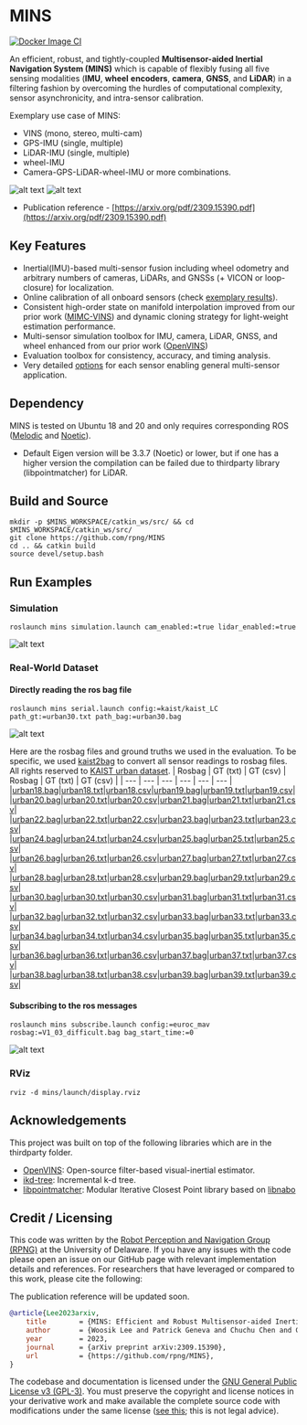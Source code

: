# MINS
[![Docker Image CI](https://github.com/rpng/MINS/actions/workflows/docker-image.yml/badge.svg)](https://github.com/rpng/MINS/actions/workflows/docker-image.yml)

An efficient, robust, and tightly-coupled **Multisensor-aided Inertial Navigation System (MINS)** which is capable of 
flexibly fusing all five sensing modalities (**IMU**, **wheel** **encoders**, **camera**, **GNSS**, and **LiDAR**) in a filtering 
fashion by overcoming the hurdles of computational complexity, sensor asynchronicity, and intra-sensor calibration. 

Exemplary use case of MINS: 
* VINS (mono, stereo, multi-cam)
* GPS-IMU (single, multiple)
* LiDAR-IMU (single, multiple)
* wheel-IMU
* Camera-GPS-LiDAR-wheel-IMU or more combinations.

![alt text](thirdparty/frames.png)
![alt text](thirdparty/kaist38.gif)

* Publication reference - [https://arxiv.org/pdf/2309.15390.pdf](https://arxiv.org/pdf/2309.15390.pdf)
  
## Key Features
* Inertial(IMU)-based multi-sensor fusion including wheel odometry and arbitrary numbers of cameras, LiDARs, and GNSSs (+ VICON or loop-closure) for localization.
* Online calibration of all onboard sensors (check [exemplary results](https://github.com/rpng/mins/blob/master/mins_eval/ReadMe.md#run-example)).
* Consistent high-order state on manifold interpolation improved from our prior work ([MIMC-VINS](https://ieeexplore.ieee.org/abstract/document/9363450)) and dynamic cloning strategy for light-weight estimation performance.
* Multi-sensor simulation toolbox for IMU, camera, LiDAR, GNSS, and wheel enhanced from our prior work ([OpenVINS](https://github.com/rpng/open_vins))
* Evaluation toolbox for consistency, accuracy, and timing analysis.
* Very detailed [options](https://github.com/rpng/mins/tree/master/mins/src/options) for each sensor enabling general multi-sensor application.

## Dependency
MINS is tested on Ubuntu 18 and 20 and only requires corresponding ROS ([Melodic](https://wiki.ros.org/melodic) and [Noetic](https://wiki.ros.org/noetic)).
* Default Eigen version will be 3.3.7 (Noetic) or lower, but if one has a higher version the compilation can be failed due to thirdparty library (libpointmatcher) for LiDAR.

## Build and Source
```
mkdir -p $MINS_WORKSPACE/catkin_ws/src/ && cd $MINS_WORKSPACE/catkin_ws/src/
git clone https://github.com/rpng/MINS
cd .. && catkin build
source devel/setup.bash
```

## Run Examples
### Simulation 
```roslaunch mins simulation.launch cam_enabled:=true lidar_enabled:=true```

![alt text](thirdparty/simulation.png)

### Real-World Dataset
#### Directly reading the ros bag file
```roslaunch mins serial.launch config:=kaist/kaist_LC path_gt:=urban30.txt path_bag:=urban30.bag```

![alt text](thirdparty/real_bag.png)

Here are the rosbag files and ground truths we used in the evaluation. To be specific, we used [kaist2bag](https://github.com/tsyxyz/kaist2bag) to convert all sensor readings to rosbag files. All rights reserved to [KAIST urban dataset](https://sites.google.com/view/complex-urban-dataset).
| Rosbag  | GT (txt) | GT (csv) | Rosbag  | GT (txt) | GT (csv) | 
| --- | --- | --- | --- | --- | --- | 
|[urban18.bag](https://drive.google.com/open?id=1HNudS-CVrW8kT1_DB_yyMrnSZVbKGadj&usp=drive_copy)|[urban18.txt](https://drive.google.com/open?id=19mVcgiPKjWLAOqmJBvvVpOT7AEWUBQkv&usp=drive_copy)|[urban18.csv](https://drive.google.com/open?id=1hAq3q20pbAz9xLGD4w2mKWN8drktK-Mg&usp=drive_copy)|[urban19.bag](https://drive.google.com/open?id=19gCsvLBzXHXtPfewUMWJhTtrHhXqG1og&usp=drive_copy)|[urban19.txt](https://drive.google.com/open?id=1haYoCIT442tbpzkQRhQhiN8BlTZTDUEm&usp=drive_copy)|[urban19.csv](https://drive.google.com/open?id=1ASRWW858p-GpFfiZITS1tjXyY7feOm91&usp=drive_copy)|
|[urban20.bag](https://drive.google.com/open?id=1c2ZbE2dCVWjqvnpE2FDyaEg-9eq3aSzR&usp=drive_copy)|[urban20.txt](https://drive.google.com/open?id=1vbX76X8cmlr-bETpC4j35LwFOYrm7K2V&usp=drive_copy)|[urban20.csv](https://drive.google.com/open?id=1zatY4blLVFPWgtjY-M831DaQ95Kq5_ZB&usp=drive_copy)|[urban21.bag](https://drive.google.com/open?id=17pKSBWBnWZCPuqCw1liWcN63yMOsjegy&usp=drive_copy)|[urban21.txt](https://drive.google.com/open?id=1vh8vEhgk54hgBKCdEbabS2S4CsaM_5Gb&usp=drive_copy)|[urban21.csv](https://drive.google.com/open?id=1A1KsegtdkFJ9GPWM5B3_irLTZXUDfH4X&usp=drive_copy)|
|[urban22.bag](https://drive.google.com/open?id=19p_NsZKmLMzhP4ZnYZ8bKeMSsde2kKPl&usp=drive_copy)|[urban22.txt](https://drive.google.com/open?id=1KHKwqv_9WjKWprqVX6GS7IdSz2WjTQvM&usp=drive_copy)|[urban22.csv](https://drive.google.com/open?id=1tCNznrB2WuonmYOcAPJ0hLgX4T2tou-6&usp=drive_copy)|[urban23.bag](https://drive.google.com/open?id=13cnNKxU_-Q95ph9y8l2ZmydWDYdX1M8K&usp=drive_copy)|[urban23.txt](https://drive.google.com/open?id=1Ht-tohq4Bcw83HOuivECa2hSNL8yZsUt&usp=drive_copy)|[urban23.csv](https://drive.google.com/open?id=1u4zknw9v4MGaoREXDlLs0M_q47DNMt3H&usp=drive_copy)|
|[urban24.bag](https://drive.google.com/open?id=17owKYyDWC67RtiPHkMIH4aRUMIX5wwPp&usp=drive_copy)|[urban24.txt](https://drive.google.com/open?id=1murp0mnpGMudcTCg7ANSkC0dedwXNyyc&usp=drive_copy)|[urban24.csv](https://drive.google.com/open?id=1OR6sFViwGKEifNj11apmqYhLogtZEMUd&usp=drive_copy)|[urban25.bag](https://drive.google.com/open?id=1VISLND6208plOh4SbQRyqaEbqB_IdUl8&usp=drive_copy)|[urban25.txt](https://drive.google.com/open?id=1ce4rYqQooEojFWQcEU82y0Xf5JLNZpst&usp=drive_copy)|[urban25.csv](https://drive.google.com/open?id=18zT43ZsK3r6CFUFz-2vN7DazXCNV7eTr&usp=drive_copy)|
|[urban26.bag](https://drive.google.com/open?id=1TXMQc9R5qXc07AAadXN4Vo4ig8fWaoX7&usp=drive_copy)|[urban26.txt](https://drive.google.com/open?id=1WtuneVN-P8Dvcnp3EosothnLw1rn9Xon&usp=drive_copy)|[urban26.csv](https://drive.google.com/open?id=17ueerXJEIO6RxPXRC9WnxsZs3ZSQVhOM&usp=drive_copy)|[urban27.bag](https://drive.google.com/open?id=1bhYZSMxPhlSStJgf8vwN0Wkkv-mFBqmp&usp=drive_copy)|[urban27.txt](https://drive.google.com/open?id=1qpuH3BUp24hlYygJ1ENq9kASRmLwGf2-&usp=drive_copy)|[urban27.csv](https://drive.google.com/open?id=1-oBkkxnE1zeMq5xU9s9AdIJH2SsZOH4z&usp=drive_copy)|
|[urban28.bag](https://drive.google.com/open?id=1jLPQVWvW8IU2VDyAphRPkEntf-7VEuqy&usp=drive_copy)|[urban28.txt](https://drive.google.com/open?id=1GrDSlJekqN7dbVeO3SlZda7iOYspm39v&usp=drive_copy)|[urban28.csv](https://drive.google.com/open?id=1z3LFyRuAIi_J8nwC06-0nxd8X8lMCGZn&usp=drive_copy)|[urban29.bag](https://drive.google.com/open?id=1wXhaMnl7O5YVt2ZAeYt2mvE6EUZbsV9t&usp=drive_copy)|[urban29.txt](https://drive.google.com/open?id=10lLf5JqzK9qDNdQRrt6UL8Nwz3tPc4fb&usp=drive_copy)|[urban29.csv](https://drive.google.com/open?id=1W0Ql2a2jQowuSKRLpj21UlkZ1Mkv4wiV&usp=drive_copy)|
|[urban30.bag](https://drive.google.com/open?id=1RKeFV3NqDunqyra2tvFLwuUncxTeuKtJ&usp=drive_copy)|[urban30.txt](https://drive.google.com/open?id=1e4GRzcHmnhvk6F6m2zSzN6AXIzO5PtOs&usp=drive_copy)|[urban30.csv](https://drive.google.com/open?id=1A-jfRD8ITVJwrBjwY0ZoSB1lykJ0aQHd&usp=drive_copy)|[urban31.bag](https://drive.google.com/open?id=1k_5c_tgMTIoPatSaev68qgi_1ets-9Ne&usp=drive_copy)|[urban31.txt](https://drive.google.com/open?id=1ei1zR9v0DJqWTR9lggA1eUuOScpRsqo-&usp=drive_copy)|[urban31.csv](https://drive.google.com/open?id=1ShJpnJedT2CUUH2WO0YWy0idcvWpzQ-K&usp=drive_copy)|
|[urban32.bag](https://drive.google.com/open?id=1SFTxgVUzK4eph_VeQsx7Tiux-vpmB_7P&usp=drive_copy)|[urban32.txt](https://drive.google.com/open?id=1oRi18bhWwqZWf15vSstjdQxmsboqQ8sy&usp=drive_copy)|[urban32.csv](https://drive.google.com/open?id=1oqut7k-rxQ3GK-4iWAOUeFVAg4o6s4Tm&usp=drive_copy)|[urban33.bag](https://drive.google.com/open?id=1a8FS2eA5rc2gv_Ozh5R4IJXoS4UsJw8Y&usp=drive_copy)|[urban33.txt](https://drive.google.com/open?id=1BEubUr8ZiPv7x9QEFbMxFzLR44hpnF5p&usp=drive_copy)|[urban33.csv](https://drive.google.com/open?id=1MvUTRsbP1MfmufJN7m9G2GnhpcAWChNY&usp=drive_copy)|
|[urban34.bag](https://drive.google.com/open?id=1vYYQ9Kksv8vC07Vhd1vqhjG004NWz22a&usp=drive_copy)|[urban34.txt](https://drive.google.com/open?id=15JZrUYAKu3T8c-IITy-vgOYApWlmnFvm&usp=drive_copy)|[urban34.csv](https://drive.google.com/open?id=1XdODat7Lve9MckvWCuxwTkNDCcg99QWD&usp=drive_copy)|[urban35.bag](https://drive.google.com/open?id=1M7qZjOhp2HYIaNCTNVA4-cmJ7DoBB6H-&usp=drive_copy)|[urban35.txt](https://drive.google.com/open?id=1bNkKppTUIUXcV3JADG6otfC-E03MxEH7&usp=drive_copy)|[urban35.csv](https://drive.google.com/open?id=1ZuupbOuOhR8fQXeqIENRR0CUBGwapdpk&usp=drive_copy)|
|[urban36.bag](https://drive.google.com/open?id=1ksYdYpuFuYLpQt-13YhW3OWEroAsXSgd&usp=drive_copy)|[urban36.txt](https://drive.google.com/open?id=1O0Q4HbNAAkNk2TPi18BQmyHKeIEjaPCA&usp=drive_copy)|[urban36.csv](https://drive.google.com/open?id=1EZDNj4lK5JKBMLtVmwJG533LIVc6SU6Z&usp=drive_copy)|[urban37.bag](https://drive.google.com/open?id=1FjYRs0XDtbY4oVkIYnr8u7P-kE8X8Vs4&usp=drive_copy)|[urban37.txt](https://drive.google.com/open?id=113hoQYBKv_nxgZP8nGKjOVPoqHI21kdB&usp=drive_copy)|[urban37.csv](https://drive.google.com/open?id=1Zw_gsH-JRVPTZp4ynQ-SrvyULssksqxp&usp=drive_copy)|
|[urban38.bag](https://drive.google.com/open?id=1g2QmL1mcGuiJ8M2Dd9d9ha7C3WQGHNmx&usp=drive_copy)|[urban38.txt](https://drive.google.com/open?id=1WfbbjzKMJ4dmG82ZrMm9fE-Ngas3gVmN&usp=drive_copy)|[urban38.csv](https://drive.google.com/open?id=1l6_J-81LJVJRzO7QulRgUwQNd6zifdzZ&usp=drive_copy)|[urban39.bag](https://drive.google.com/open?id=1Dva7dk2zbU4vXH0Nykr8M9VcVpwmLorc&usp=drive_copy)|[urban39.txt](https://drive.google.com/open?id=1HIxZIATwf57e9bWUTu4AnIuOZB4J4YIl&usp=drive_copy)|[urban39.csv](https://drive.google.com/open?id=1AyA2LH6d1vVAs2KP4l1l_2ho7MOhZLEp&usp=drive_copy)|
#### Subscribing to the ros messages
```roslaunch mins subscribe.launch config:=euroc_mav rosbag:=V1_03_difficult.bag bag_start_time:=0```

![alt text](thirdparty/real_sub.png)

### RViz
```rviz -d mins/launch/display.rviz```

## Acknowledgements
This project was built on top of the following libraries which are in the thirdparty folder.
* [OpenVINS](https://github.com/rpng/open_vins): Open-source filter-based visual-inertial estimator.
* [ikd-tree](https://github.com/hku-mars/ikd-Tree): Incremental k-d tree.
* [libpointmatcher](https://github.com/ethz-asl/libpointmatcher): Modular Iterative Closest Point library based on [libnabo](https://github.com/ethz-asl/libnabo)

## Credit / Licensing


This code was written by the [Robot Perception and Navigation Group (RPNG)](https://sites.udel.edu/robot/) at the
University of Delaware. If you have any issues with the code please open an issue on our GitHub page with relevant
implementation details and references. For researchers that have leveraged or compared to this work, please cite the
following:

The publication reference will be updated soon.

```bibtex
@article{Lee2023arxiv,
    title        = {MINS: Efficient and Robust Multisensor-aided Inertial Navigation System},
    author       = {Woosik Lee and Patrick Geneva and Chuchu Chen and Guoquan Huang},
    year         = 2023,
    journal      = {arXiv preprint arXiv:2309.15390},
    url          = {https://github.com/rpng/MINS},
}
```

The codebase and documentation is licensed under the [GNU General Public License v3 (GPL-3)](https://www.gnu.org/licenses/gpl-3.0.txt).
You must preserve the copyright and license notices in your derivative work and make available the complete source code with modifications under the same license ([see this](https://choosealicense.com/licenses/gpl-3.0/); this is not legal advice).
